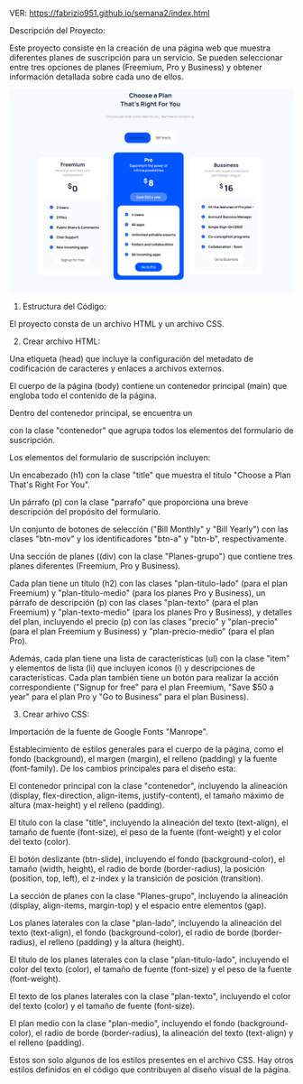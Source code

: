 VER: https://fabrizio951.github.io/semana2/index.html

Descripción del Proyecto:

Este proyecto consiste en la creación de una página web que muestra diferentes planes de suscripción para un servicio. Se pueden seleccionar entre tres opciones de planes (Freemium, Pro y Business) y obtener información detallada sobre cada uno de ellos.

![ERROR AL SUBIR LA IMAGEN](./preimg.png)

1. Estructura del Código:

El proyecto consta de un archivo HTML y un archivo CSS.

2. Crear archivo HTML:

Una etiqueta (head) que incluye la configuración del metadato de codificación de caracteres y enlaces a archivos externos.

El cuerpo de la página (body) contiene un contenedor principal (main) que engloba todo el contenido de la página.

Dentro del contenedor principal, se encuentra un <div> con la clase "contenedor" que agrupa todos los elementos del formulario de suscripción.
  
Los elementos del formulario de suscripción incluyen:
  
Un encabezado (h1) con la clase "title" que muestra el título "Choose a Plan That's Right For You".
  
Un párrafo (p) con la clase "parrafo" que proporciona una breve descripción del propósito del formulario.
  
Un conjunto de botones de selección ("Bill Monthly" y "Bill Yearly") con las clases "btn-mov" y los identificadores "btn-a" y "btn-b", respectivamente.
  
Una sección de planes ((div) con la clase "Planes-grupo") que contiene tres planes diferentes (Freemium, Pro y Business).
  
Cada plan tiene un título (h2) con las clases "plan-titulo-lado" (para el plan Freemium) y "plan-titulo-medio" (para los planes Pro y Business), un párrafo de descripción (p) con las clases "plan-texto" (para el plan Freemium) y "plan-texto-medio" (para los planes Pro y Business), y detalles del plan, incluyendo el precio (p) con las clases "precio" y "plan-precio" (para el plan Freemium y Business) y "plan-precio-medio" (para el plan Pro).
  
Además, cada plan tiene una lista de características (ul) con la clase "item" y elementos de lista (li) que incluyen iconos (i) y descripciones de características.
Cada plan también tiene un botón para realizar la acción correspondiente ("Signup for free" para el plan Freemium, "Save $50 a year" para el plan Pro y "Go to Business" para el plan Business).

3. Crear arhivo CSS:
  
Importación de la fuente de Google Fonts "Manrope".
  
Establecimiento de estilos generales para el cuerpo de la página, como el fondo (background), el margen (margin), el relleno (padding) y la fuente (font-family).
De los cambios principales para el diseño esta:
  
El contenedor principal con la clase "contenedor", incluyendo la alineación (display, flex-direction, align-items, justify-content), el tamaño máximo de altura (max-height) y el relleno (padding).
  
El título con la clase "title", incluyendo la alineación del texto (text-align), el tamaño de fuente (font-size), el peso de la fuente (font-weight) y el color del texto (color).
  
El botón deslizante (btn-slide), incluyendo el fondo (background-color), el tamaño (width, height), el radio de borde (border-radius), la posición (position, top, left), el z-index y la transición de posición (transition).
  
La sección de planes con la clase "Planes-grupo", incluyendo la alineación (display, align-items, margin-top) y el espacio entre elementos (gap).
  
Los planes laterales con la clase "plan-lado", incluyendo la alineación del texto (text-align), el fondo (background-color), el radio de borde (border-radius), el relleno (padding) y la altura (height).
  
El título de los planes laterales con la clase "plan-titulo-lado", incluyendo el color del texto (color), el tamaño de fuente (font-size) y el peso de la fuente (font-weight).
  
El texto de los planes laterales con la clase "plan-texto", incluyendo el color del texto (color) y el tamaño de fuente (font-size).
  
El plan medio con la clase "plan-medio", incluyendo el fondo (background-color), el radio de borde (border-radius), la alineación del texto (text-align) y el relleno (padding).
  
Estos son solo algunos de los estilos presentes en el archivo CSS. Hay otros estilos definidos en el código que contribuyen al diseño visual de la página.
